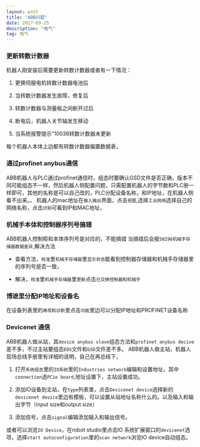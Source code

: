 ```yaml
---
layout: post
title: "ABB问题"
date: 2017-09-25 
description: "电气"
tag: 电气
---
```

### 更新转数计数器

机器人刚安装后需要更新转数计数器或者有一下情况：

 1. 更换伺服电机转数计数器电池后
 
 2. 当转数计数器发生故障，修复后
 
 3. 转数计数器与测量板之间断开过后
 
 4. 断电后，机器人关节轴发生移动
 
 5. 当系统报警提示“10036转数计数器未更新
 
每个机器人本体上边都有转数计数器偏置数据表，

### 通过profinet anybus通信

ABB机器人与PLC通过profinet通信时，组态时要确认GSD文件是否正确，版本不同可能组态不一样，然后机器人侧配置问题，只需配置机器人的字节数和PLC册一样即可，其他的名称是可以自己改的，PLC分配设备名称，和IP地址，在机器人侧看不出来。。
机器人的mac地址在`输入输出`界面，点击`视图`,选择`工业网络`选择自己的网络名称，点击`识别`可看到IP和MAC地址，

### 机械手本体和控制器序列号搞错

ABB机器人控制柜和本体序列号是对应的，不能搞错
当搞错后会报`50296机械手存储器数据差异`,解决方法

 - 查看方法，`校准`里`机械手存储器`里`显示状态`能看到控制器存储器和机械手存储器里的序列号是否一致，
 
 - 解决，`校准`里`机械手存储器`里`更新`点击`已交换控制器和机械手`
 
### 博途里分配IP地址和设备名

在设备列表里的`再现和诊断`里点击`功能`里边可以分配IP地址和PROFINET设备名称

### Devicenet 通信

ABB机器人做从站，其`device anybus slave`组态方法和`profinet anybus decive`差不多，不过主站要组态`EDS`文件和`GSD`文件差不多。
ABB机器人做主站，机器人现场总线手册里有详细的说明，自己在再总结下，

1. 打开`系统组态`里的`IO系统`里的`Industries network`编辑和设置地址，其中`connection`选`PCie board`,地址设置下，主站设置成功。

2. 添加IO设备到主站，在`type`列表里，点击`Devicenet device`选择新的`devicenet device`里边有模板，可以设置从站地址名称什么的。以及输入和输出字节（input size和output size）

3. 添加信号，点击`signal`编辑添加输入和输出信号。

或者可以浏览`IO Device`，在robot studio里点击IO 系统扩展窗口的`devicenet`选项，选择`start autoconfiguration`里的`scan network`浏览IO device自动组态。

